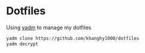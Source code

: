# Dotfiles

Using [yadm](https://github.com/TheLocehiliosan/yadm) to manage my dotfiles

```bash
yadm clone https://github.com/khanghy1000/dotfiles
yadm decrypt
```
